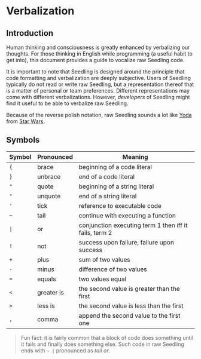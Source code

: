 # Verbalization

## Introduction

Human thinking and consciousness is greatly enhanced by verbalizing our 
thoughts. For those thinking in English while programming (a useful 
habit to get into), this document provides a guide to vocalize raw 
Seedling code.

It is important to note that Seedling is designed around the principle 
that code formatting and verbalization are deeply subjective. Users of 
Seedling typically do not read or write raw Seedling, but a representation 
thereof that is a matter of personal or team preferences. Different 
representations may come with different verbalizations. However, 
*developers* of Seedling might find it useful to be able to verbalize 
raw Seedling.

Because of the reverse polish notation, raw Seedling sounds a lot like [Yoda] 
from [Star Wars].

## Symbols

| Symbol | Pronounced | Meaning
| ---    | ---        | ---
| `{`    | brace      | beginning of a code literal
| `}`    | unbrace    | end of a code literal
| `"`    | quote      | beginning of a string literal
| `"`    | unquote    | end of a string literal
| `'`    | tick       | reference to executable code
| `~`    | tail       | continue with executing a function
| `\|`   | or        | conjunction executing term 1 then iff it fails, term 2
| `!`    | not        | success upon failure, failure upon success
| `+`    | plus       | sum of two values
| `-`    | minus      | difference of two values
| `=`    | equals     | two values equal
| `<`    | greater is | the second value is greater than the first
| `>`    | less is    | the second value is less than the first
| `,`    | comma      | append the second value to the first one

> Fun fact: it is fairly common that a block of code does something until it 
> fails and finally does something else. Such code in raw Seedling  ends 
> with `~ |` pronounced as *tail or*.

[Yoda]: https://starwars.fandom.com/wiki/Yoda
[Star Wars]: https://en.wikipedia.org/wiki/Star_Wars

